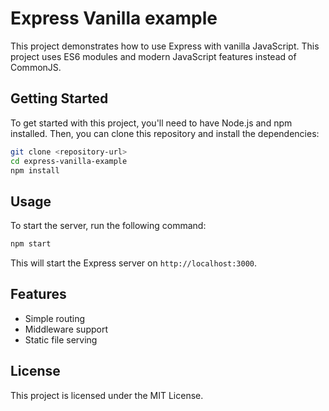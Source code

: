 # Express Vanilla example

This project demonstrates how to use Express with vanilla JavaScript. This project uses ES6 modules and modern JavaScript features instead of CommonJS.

## Getting Started

To get started with this project, you'll need to have Node.js and npm installed. Then, you can clone this repository and install the dependencies:

```bash
git clone <repository-url>
cd express-vanilla-example
npm install
```

## Usage

To start the server, run the following command:

```bash
npm start
```

This will start the Express server on `http://localhost:3000`.

## Features

- Simple routing
- Middleware support
- Static file serving

## License

This project is licensed under the MIT License.
